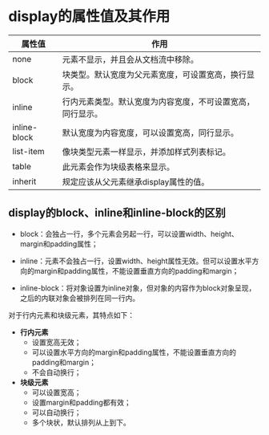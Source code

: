 # display的属性值及其作用

| 属性值       | 作用                                                       |
| ------------ | ---------------------------------------------------------- |
| none         | 元素不显示，并且会从文档流中移除。                         |
| block        | 块类型。默认宽度为父元素宽度，可设置宽高，换行显示。       |
| inline       | 行内元素类型。默认宽度为内容宽度，不可设置宽高，同行显示。 |
| inline-block | 默认宽度为内容宽度，可以设置宽高，同行显示。               |
| list-item    | 像块类型元素一样显示，并添加样式列表标记。                 |
| table        | 此元素会作为块级表格来显示。                               |
| inherit      | 规定应该从父元素继承display属性的值。                      |

## display的block、inline和inline-block的区别

- block：会独占一行，多个元素会另起一行，可以设置width、height、margin和padding属性；

- inline：元素不会独占一行，设置width、height属性无效。但可以设置水平方向的margin和padding属性，不能设置垂直方向的padding和margin；

- inline-block：将对象设置为inline对象，但对象的内容作为block对象呈现，之后的内联对象会被排列在同一行内。

对于行内元素和块级元素，其特点如下：

- **行内元素**
  - 设置宽高无效；
  - 可以设置水平方向的margin和padding属性，不能设置垂直方向的padding和margin；
  - 不会自动换行；
- **块级元素**
  - 可以设置宽高；
  - 设置margin和padding都有效；
  - 可以自动换行；
  - 多个块状，默认排列从上到下。
